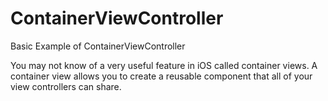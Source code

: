 # ContainerViewController
Basic Example of ContainerViewController

You may not know of a very useful feature in iOS called container views.
A container view allows you to create a reusable component that all of your view controllers can share. 
